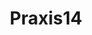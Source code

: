 ---
description: 看起来像一个设计公司的逼格展示，近500兆。
layout: post
results:
- primaryGenreName: Book
  version: '1'
  artworkUrl100: http://a215.phobos.apple.com/us/r30/Purple3/v4/a7/4b/91/a74b9176-aed4-e9d6-b840-7454720925d1/pr_source.png?downloadKey=1418041510_ed43bd46fc5d0cd6efe7ddefba5ef5ef
  trackViewUrl: https://itunes.apple.com/cn/app/praxis14/id941347926?mt=8&uo=4
  artworkUrl60: http://a853.phobos.apple.com/us/r30/Purple5/v4/b4/56/46/b456462d-8f6c-c845-50de-52ca509febb3/Icon-72.png
  minimumOsVersion: '6.0'
  sellerName: Alling Henning Associates, Inc.
  supportedDevices:
  - iPad2Wifi
  - iPadThirdGen4G
  - iPadFourthGen4G
  - iPadMini
  - iPadFourthGen
  - iPad23G
  - iPadThirdGen
  - iPadMini4G
  genres:
  - 图书
  - 娱乐
  trackName: Praxis14
  description: Experience AHA!’s annual expression of creative collaboration
    like never before with the Praxis14 app for iPad. Started in 1997 as our
    holiday gift to clients, family, and friends, Praxis has evolved from
    literary journal to a dynamic digital expression of our agency today.
    Read our words, immerse yourself in our art, hear our songs and get an
    inside look at how we work with exclusive digital content that brings
    the 17th edition of the printed book to life. Join the conversation, tell
    us where your ideas emerge and find out more at praxis.aha-writers.com.
  price: 0
  trackId: 941347926
  releaseDate: '2014-11-18T22:01:27Z'
  advisories:
  - 偶尔/轻度医药/医疗信息
  - 偶尔/轻微的亵渎或低俗幽默
  - 偶尔/轻微的烟酒或毒品使用或相关内容
  screenshotUrls: &a []
  artistViewUrl: https://itunes.apple.com/cn/artist/aha!/id941347925?uo=4
  primaryGenreId: 6018
  kind: software
  fileSizeBytes: '483358332'
  bundleId: com.aha-writers.praxis14
  trackContentRating: 12+
  artistName: AHA!
  trackCensoredName: Praxis14
  isGameCenterEnabled: false
  contentAdvisoryRating: 12+
  languageCodesISO2A:
  - EN
  features: *a
  wrapperType: software
  artworkUrl512: http://a215.phobos.apple.com/us/r30/Purple3/v4/a7/4b/91/a74b9176-aed4-e9d6-b840-7454720925d1/pr_source.png?downloadKey=1418041510_ed43bd46fc5d0cd6efe7ddefba5ef5ef
  formattedPrice: 免费
  artistId: 941347925
  genreIds:
  - '6018'
  - '6016'
  currency: CNY
  ipadScreenshotUrls:
  - http://a5.mzstatic.com/us/r30/Purple1/v4/5a/e6/f6/5ae6f6d9-335d-4b31-6162-2ecfdb71f557/screen480x480.jpeg
  - http://a4.mzstatic.com/us/r30/Purple1/v4/fe/0b/39/fe0b3906-fb6c-026f-6faf-e17b4efd75ec/screen480x480.jpeg
  - http://a3.mzstatic.com/us/r30/Purple1/v4/34/c4/ce/34c4cecd-641b-1e5e-a4d7-afa02404d3c4/screen480x480.jpeg
  - http://a4.mzstatic.com/us/r30/Purple3/v4/55/ad/1f/55ad1f49-4b52-d40c-67d7-8258c7ca9bd3/screen480x480.jpeg
  - http://a3.mzstatic.com/us/r30/Purple5/v4/72/20/7f/72207fd0-b222-e6f8-338f-bfcc754b4982/screen480x480.jpeg
category: 图书
tags: tag1
resultCount: 1
title: Praxis14

---
